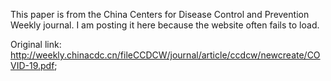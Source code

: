 This paper is from the China Centers for Disease Control and Prevention Weekly journal. I am posting it here because the website often fails to load.

Original link: http://weekly.chinacdc.cn/fileCCDCW/journal/article/ccdcw/newcreate/COVID-19.pdf;
